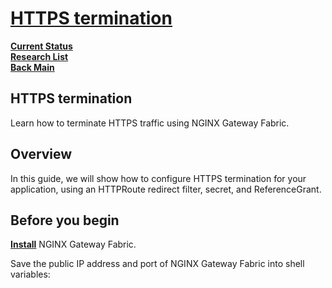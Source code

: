 # **[HTTPS termination](https://docs.nginx.com/nginx-gateway-fabric/how-to/traffic-management/https-termination/)**

**[Current Status](../../../development/status/weekly/current_status.md)**\
**[Research List](../../../research/research_list.md)**\
**[Back Main](../../../README.md)**

## HTTPS termination

Learn how to terminate HTTPS traffic using NGINX Gateway Fabric.

## Overview

In this guide, we will show how to configure HTTPS termination for your application, using an HTTPRoute redirect filter, secret, and ReferenceGrant.

## Before you begin

**[Install](https://docs.nginx.com/nginx-gateway-fabric/installation/)** NGINX Gateway Fabric.

Save the public IP address and port of NGINX Gateway Fabric into shell variables:
